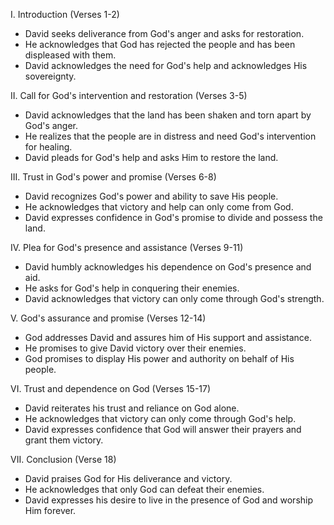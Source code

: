 I. Introduction (Verses 1-2)
- David seeks deliverance from God's anger and asks for restoration.
- He acknowledges that God has rejected the people and has been displeased with them.
- David acknowledges the need for God's help and acknowledges His sovereignty.

II. Call for God's intervention and restoration (Verses 3-5)
- David acknowledges that the land has been shaken and torn apart by God's anger.
- He realizes that the people are in distress and need God's intervention for healing.
- David pleads for God's help and asks Him to restore the land.

III. Trust in God's power and promise (Verses 6-8)
- David recognizes God's power and ability to save His people.
- He acknowledges that victory and help can only come from God.
- David expresses confidence in God's promise to divide and possess the land.

IV. Plea for God's presence and assistance (Verses 9-11)
- David humbly acknowledges his dependence on God's presence and aid.
- He asks for God's help in conquering their enemies.
- David acknowledges that victory can only come through God's strength.

V. God's assurance and promise (Verses 12-14)
- God addresses David and assures him of His support and assistance.
- He promises to give David victory over their enemies.
- God promises to display His power and authority on behalf of His people.

VI. Trust and dependence on God (Verses 15-17)
- David reiterates his trust and reliance on God alone.
- He acknowledges that victory can only come through God's help.
- David expresses confidence that God will answer their prayers and grant them victory.

VII. Conclusion (Verse 18)
- David praises God for His deliverance and victory.
- He acknowledges that only God can defeat their enemies.
- David expresses his desire to live in the presence of God and worship Him forever.